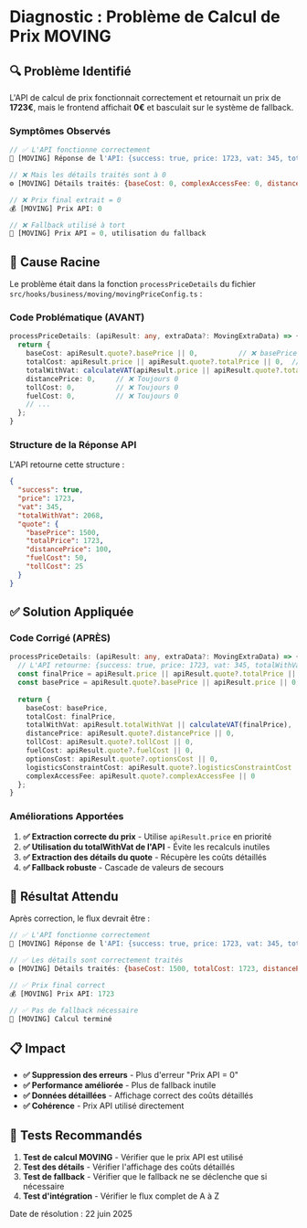 # Diagnostic : Problème de Calcul de Prix MOVING

## 🔍 Problème Identifié

L'API de calcul de prix fonctionnait correctement et retournait un prix de **1723€**, mais le frontend affichait **0€** et basculait sur le système de fallback.

### Symptômes Observés

```javascript
// ✅ L'API fonctionne correctement
📨 [MOVING] Réponse de l'API: {success: true, price: 1723, vat: 345, totalWithVat: 2068, quote: {...}}

// ❌ Mais les détails traités sont à 0
⚙️ [MOVING] Détails traités: {baseCost: 0, complexAccessFee: 0, distancePrice: 0, fuelCost: 0, ...}

// ❌ Prix final extrait = 0
💰 [MOVING] Prix API: 0

// ❌ Fallback utilisé à tort
🔄 [MOVING] Prix API = 0, utilisation du fallback
```

## 🔧 Cause Racine

Le problème était dans la fonction `processPriceDetails` du fichier `src/hooks/business/moving/movingPriceConfig.ts` :

### Code Problématique (AVANT)

```typescript
processPriceDetails: (apiResult: any, extraData?: MovingExtraData) => {
  return {
    baseCost: apiResult.quote?.basePrice || 0,          // ❌ basePrice undefined
    totalCost: apiResult.price || apiResult.quote?.totalPrice || 0,  // ❌ Logique incorrecte
    totalWithVat: calculateVAT(apiResult.price || apiResult.quote?.totalPrice || 0),
    distancePrice: 0,     // ❌ Toujours 0
    tollCost: 0,          // ❌ Toujours 0
    fuelCost: 0,          // ❌ Toujours 0
    // ...
  };
}
```

### Structure de la Réponse API

L'API retourne cette structure :

```json
{
  "success": true,
  "price": 1723,
  "vat": 345,
  "totalWithVat": 2068,
  "quote": {
    "basePrice": 1500,
    "totalPrice": 1723,
    "distancePrice": 100,
    "fuelCost": 50,
    "tollCost": 25
  }
}
```

## ✅ Solution Appliquée

### Code Corrigé (APRÈS)

```typescript
processPriceDetails: (apiResult: any, extraData?: MovingExtraData) => {
  // L'API retourne: {success: true, price: 1723, vat: 345, totalWithVat: 2068, quote: {...}}
  const finalPrice = apiResult.price || apiResult.quote?.totalPrice || apiResult.quote?.basePrice || 0;
  const basePrice = apiResult.quote?.basePrice || apiResult.price || 0;
  
  return {
    baseCost: basePrice,
    totalCost: finalPrice,
    totalWithVat: apiResult.totalWithVat || calculateVAT(finalPrice),
    distancePrice: apiResult.quote?.distancePrice || 0,
    tollCost: apiResult.quote?.tollCost || 0,
    fuelCost: apiResult.quote?.fuelCost || 0,
    optionsCost: apiResult.quote?.optionsCost || 0,
    logisticsConstraintCost: apiResult.quote?.logisticsConstraintCost || 0,
    complexAccessFee: apiResult.quote?.complexAccessFee || 0
  };
}
```

### Améliorations Apportées

1. **✅ Extraction correcte du prix** - Utilise `apiResult.price` en priorité
2. **✅ Utilisation du totalWithVat de l'API** - Évite les recalculs inutiles
3. **✅ Extraction des détails du quote** - Récupère les coûts détaillés
4. **✅ Fallback robuste** - Cascade de valeurs de secours

## 🎯 Résultat Attendu

Après correction, le flux devrait être :

```javascript
// ✅ L'API fonctionne correctement
📨 [MOVING] Réponse de l'API: {success: true, price: 1723, vat: 345, totalWithVat: 2068, quote: {...}}

// ✅ Les détails sont correctement traités
⚙️ [MOVING] Détails traités: {baseCost: 1500, totalCost: 1723, distancePrice: 100, fuelCost: 50, ...}

// ✅ Prix final correct
💰 [MOVING] Prix API: 1723

// ✅ Pas de fallback nécessaire
🏁 [MOVING] Calcul terminé
```

## 📋 Impact

- **✅ Suppression des erreurs** - Plus d'erreur "Prix API = 0"
- **✅ Performance améliorée** - Plus de fallback inutile
- **✅ Données détaillées** - Affichage correct des coûts détaillés
- **✅ Cohérence** - Prix API utilisé directement

## 🔄 Tests Recommandés

1. **Test de calcul MOVING** - Vérifier que le prix API est utilisé
2. **Test des détails** - Vérifier l'affichage des coûts détaillés
3. **Test de fallback** - Vérifier que le fallback ne se déclenche que si nécessaire
4. **Test d'intégration** - Vérifier le flux complet de A à Z

Date de résolution : 22 juin 2025 